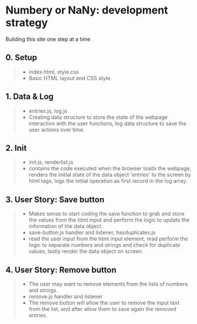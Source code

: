 # Numbery or NaNy: development strategy

Building this site one step at a time

## 0. Setup

> * index.html, style.css
> * Basic HTML layout and CSS style.

## 1. Data & Log

> * entries.js, log.js
> * Creating data structure to store the state of the webpage interaction with the user functions, log data structure to save the user actions over time.

## 2. Init

> * init.js, renderlist.js
> * contains the code executed when the browser loads the webpage, renders the initial state of the data object 'entries' to the screen by html tags, logs the initial operation as first record in the log array.

## 3. User Story: Save button

> * Makes sense to start coding the save function to grab and store the values from the html input and perform the logic to update the information of the data object.
> * save-button.js handler and listener, hasduplicates.js
> * read the user input from the html input element, read perform the logic to separate numbers and strings and check for duplicate values, lastly render the data object on screen.

## 4. User Story: Remove button

> * The user may want to remove elements from the lists of numbers and strings. 
> * remove.js handler and listener
> * The remove button will allow the user to remove the input text from the list, and after allow them to save again the removed entries.